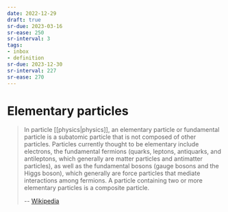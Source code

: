 ```yaml
---
date: 2022-12-29
draft: true
sr-due: 2023-03-16
sr-ease: 250
sr-interval: 3
tags:
- inbox
- definition
sr-due: 2023-12-30
sr-interval: 227
sr-ease: 270
---
```


# Elementary particles

> In particle [[physics|physics]], an elementary particle or fundamental
> particle is a subatomic particle that is not composed of other particles.
> Particles currently thought to be elementary include electrons, the
> fundamental fermions (quarks, leptons, antiquarks, and antileptons, which
> generally are matter particles and antimatter particles), as well as the
> fundamental bosons (gauge bosons and the Higgs boson), which generally are
> force particles that mediate interactions among fermions. A particle
> containing two or more elementary particles is a composite particle.
>
> -- [Wikipedia](https://en.wikipedia.org/wiki/Elementary_particle)
